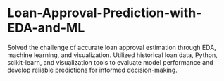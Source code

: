 # Loan-Approval-Prediction-with-EDA-and-ML
Solved the challenge of accurate loan approval estimation through EDA, machine learning, and visualization. Utilized historical loan data, Python, scikit-learn, and visualization tools to evaluate model performance and develop reliable predictions for informed decision-making.
